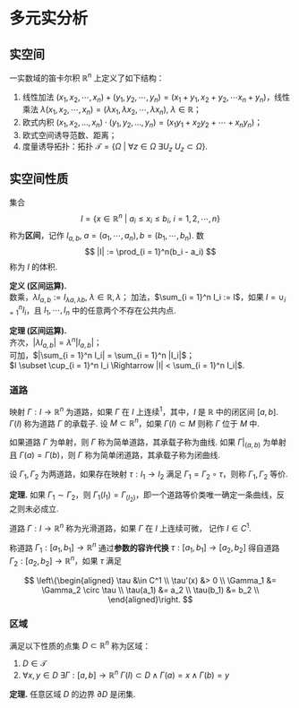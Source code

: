 # 多元实分析

## 实空间

一实数域的笛卡尔积 $\mathbb{R}^n$ 上定义了如下结构：

1. 线性加法 $(x_1, x_2, \cdots, x_n) + (y_1, y_2, \cdots, y_n) = (x_1 + y_1, x_2 + y_2, \cdots x_n + y_n)$，线性乘法 $\lambda(x_1, x_2, \cdots, x_n) = (\lambda x_1, \lambda x_2, \cdots, \lambda x_n),\ \lambda \in \mathbb{R}$；
2. 欧式内积 $(x_1, x_2, \dots, x_n) \cdot (y_1, y_2, \dots, y_n) = (x_1y_1 + x_2y_2 + \cdots + x_ny_n)$；
3. 欧式空间诱导范数、距离；
4. 度量诱导拓扑：拓扑 $\mathscr{T} = \{ \Omega \ |\ \forall z \in \Omega \ \exists U_z \ U_z \subset \Omega \}$.

## 实空间性质



集合
$$
I = \{ x \in \mathbb{R}^n \ | \ a_i \le x_i \le b_i,\ i = 1, 2, \cdots,n \}
$$
称为**区间**，记作 $I_{a,b},\ a = (a_1, \cdots, a_n), b = (b_1, \cdots, b_n)$. 数
$$
|I| := \prod_{i = 1}^n(b_i - a_i)
$$
称为 $I$ 的体积.

**定义 (区间运算).**  
数乘，$\lambda I_{a, b} := I_{\lambda a, \lambda b},\ \lambda \in \mathbb{R}, \lambda$；
加法，$\sum_{i = 1}^n I_i := I$，如果 $I = \cup_{i = 1}^n I_i$，且 $I_1, \cdots, I_n$ 中的任意两个不存在公共内点.

**定理 (区间运算).**  
齐次，$|\lambda I_{a, b}| = \lambda^n|I_{a, b}|$；  
可加，$|\sum_{i = 1}^n I_i| = \sum_{i = 1}^n |I_i|$；  
$I \subset \cup_{i = 1}^n I_i \Rightarrow |I| < \sum_{i = 1}^n I_i|$.


### 道路

映射 $\Gamma : I \to \mathbb{R}^n$ 为道路，如果 $\Gamma$ 在 $I$ 上连续<sup>1</sup>，其中，$I$ 是 $\mathbb{R}$ 中的闭区间 $[a,b]$. $\Gamma(I)$ 称为道路 $\Gamma$ 的承载子. 设 $M \subset \mathbb{R}^n$，如果 $\Gamma(I) \subset M$ 则称 $\Gamma$ 位于 $M$ 中. 

如果道路 $\Gamma$ 为单射，则 $\Gamma$ 称为简单道路，其承载子称为曲线. 如果 $\Gamma|_{(a, b)}$ 为单射且 $\Gamma(a) = \Gamma(b)$，则 $\Gamma$ 称为简单闭道路，其承载子称为闭曲线.

设 $\Gamma_1, \Gamma_2$ 为两道路，如果存在映射 $\tau : I_1 \to I_2$ 满足 $\Gamma_1 = \Gamma_2 \circ \tau$，则称 $\Gamma_1, \Gamma_2$ 等价.

**定理.** 如果 $\Gamma_1 \sim \Gamma_2$，则 $\Gamma_1(I_1) = \Gamma_(I_2)$，即一个道路等价类唯一确定一条曲线，反之则未必成立.

道路 $\Gamma : I \to \mathbb{R}^n$ 称为光滑道路，如果 $\Gamma$ 在 $I$ 上连续可微， 记作 $I \in C^1$.

称道路 $\Gamma_1 : [a_1, b_1] \to \mathbb{R}^n$ 通过**参数的容许代换** $\tau : [a_1, b_1] \to [a_2, b_2]$ 得自道路 $\Gamma_2 : [a_2, b_2] \to \mathbb{R}^n$，如果 $\tau$ 满足

$$
\left\{\begin{aligned}
\tau &\in C^1 \\
\tau'(x) &> 0 \\
\Gamma_1 &= \Gamma_2 \circ \tau \\
\tau(a_1) &= a_2 \\
\tau(b_1) &= b_2 \\
\end{aligned}\right.
$$



### 区域

满足以下性质的点集 $D \subset \mathbb{R}^n$ 称为区域：

1. $D \in \mathscr{T}$
2. $\forall x, y \in D \ \exists \Gamma : [a, b] \to \mathbb{R}^n \ \Gamma(I) \subset D \wedge \Gamma(a) = x \wedge \Gamma(b) = y$

**定理.** 任意区域 $D$ 的边界 $\partial D$ 是闭集.


